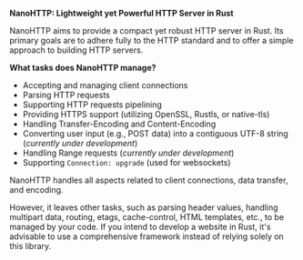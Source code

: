 **NanoHTTP: Lightweight yet Powerful HTTP Server in Rust**

NanoHTTP aims to provide a compact yet robust HTTP server in Rust. Its primary goals are to adhere fully to the HTTP standard and to offer a simple approach to building HTTP servers.

**What tasks does NanoHTTP manage?**
- Accepting and managing client connections
- Parsing HTTP requests
- Supporting HTTP requests pipelining
- Providing HTTPS support (utilizing OpenSSL, Rustls, or native-tls)
- Handling Transfer-Encoding and Content-Encoding
- Converting user input (e.g., POST data) into a contiguous UTF-8 string (*currently under development*)
- Handling Range requests (*currently under development*)
- Supporting `Connection: upgrade` (used for websockets)

NanoHTTP handles all aspects related to client connections, data transfer, and encoding.

However, it leaves other tasks, such as parsing header values, handling multipart data, routing, etags, cache-control, HTML templates, etc., to be managed by your code.
If you intend to develop a website in Rust, it's advisable to use a comprehensive framework instead of relying solely on this library.
